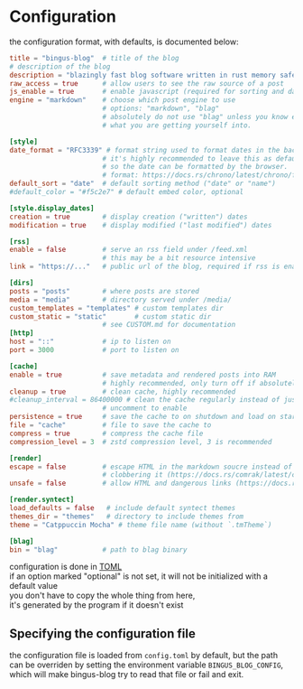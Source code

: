 # Configuration

the configuration format, with defaults, is documented below:

```toml
title = "bingus-blog"  # title of the blog
# description of the blog
description = "blazingly fast blog software written in rust memory safe"
raw_access = true      # allow users to see the raw source of a post
js_enable = true       # enable javascript (required for sorting and dates)
engine = "markdown"    # choose which post engine to use
                       # options: "markdown", "blag"
                       # absolutely do not use "blag" unless you know exactly
                       # what you are getting yourself into.

[style]
date_format = "RFC3339" # format string used to format dates in the backend
                       # it's highly recommended to leave this as default,
                       # so the date can be formatted by the browser.
                       # format: https://docs.rs/chrono/latest/chrono/format/strftime/index.html#specifiers
default_sort = "date"  # default sorting method ("date" or "name")
#default_color = "#f5c2e7" # default embed color, optional

[style.display_dates]
creation = true        # display creation ("written") dates
modification = true    # display modified ("last modified") dates

[rss]
enable = false         # serve an rss field under /feed.xml
                       # this may be a bit resource intensive
link = "https://..."   # public url of the blog, required if rss is enabled

[dirs]
posts = "posts"        # where posts are stored
media = "media"        # directory served under /media/
custom_templates = "templates" # custom templates dir
custom_static = "static"       # custom static dir
                       # see CUSTOM.md for documentation
[http]
host = "::"            # ip to listen on
port = 3000            # port to listen on

[cache]
enable = true          # save metadata and rendered posts into RAM
                       # highly recommended, only turn off if absolutely necessary
cleanup = true         # clean cache, highly recommended
#cleanup_interval = 86400000 # clean the cache regularly instead of just at startup
                       # uncomment to enable
persistence = true     # save the cache to on shutdown and load on startup
file = "cache"         # file to save the cache to
compress = true        # compress the cache file
compression_level = 3  # zstd compression level, 3 is recommended

[render]
escape = false         # escape HTML in the markdown soucre instead of
                       # clobbering it (https://docs.rs/comrak/latest/comrak/struct.RenderOptions.html#structfield.escape)
unsafe = false         # allow HTML and dangerous links (https://docs.rs/comrak/latest/comrak/struct.RenderOptions.html#structfield.unsafe_)

[render.syntect]
load_defaults = false   # include default syntect themes
themes_dir = "themes"   # directory to include themes from
theme = "Catppuccin Mocha" # theme file name (without `.tmTheme`)

[blag]
bin = "blag"           # path to blag binary
```

configuration is done in [TOML](https://toml.io/)  
if an option marked "optional" is not set, it will not be initialized with
a default value  
you don't have to copy the whole thing from here,  
it's generated by the program if it doesn't exist

## Specifying the configuration file

the configuration file is loaded from `config.toml` by default, but the path
can be overriden by setting the environment variable `BINGUS_BLOG_CONFIG`,
which will make bingus-blog try to read that file or fail and exit.
